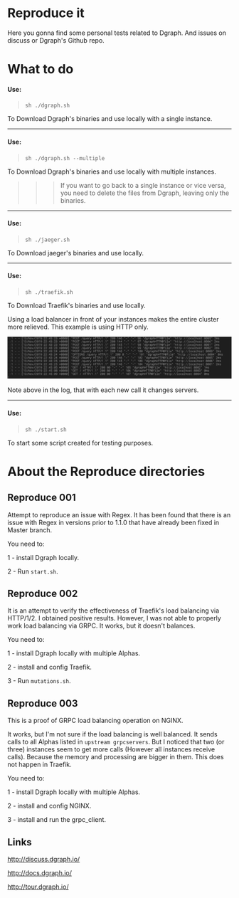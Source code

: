 # Reproduce it

Here you gonna find some personal tests related to Dgraph. And issues on discuss or Dgraph's Github repo.

# What to do

#### Use:

>`sh ./dgraph.sh`

To Download Dgraph's binaries and use locally with a single instance.

---
#### Use:
>`sh ./dgraph.sh --multiple`

To Download Dgraph's binaries and use locally with multiple instances.

>>> If you want to go back to a single instance or vice versa, you need to delete the files from Dgraph, leaving only the binaries.

---
#### Use:

> `sh ./jaeger.sh`

To Download jaeger's binaries and use locally.

---
#### Use:

> `sh ./traefik.sh`

To Download Traefik's binaries and use locally.

Using a load balancer in front of your instances makes the entire cluster more relieved. This example is using HTTP only.

![log example](https://github.com/MichelDiz/ItisTimetoReproduce/raw/master/img/cap1.png)

Note above in the log, that with each new call it changes servers.

---
#### Use:

> `sh ./start.sh`

To start some script created for testing purposes.

# About the Reproduce directories

## Reproduce 001

Attempt to reproduce an issue with Regex. It has been found that there is an issue with Regex in versions prior to 1.1.0 that have already been fixed in Master branch.

You need to:

1 - install Dgraph locally.

2 - Run `start.sh`.

## Reproduce 002

It is an attempt to verify the effectiveness of Traefik's load balancing via HTTP/1/2. I obtained positive results. However, I was not able to properly work load balancing via GRPC. It works, but it doesn't balances.

You need to:

1 - install Dgraph locally with multiple Alphas.

2 - install and config Traefik.

3 - Run `mutations.sh`.

## Reproduce 003

This is a proof of GRPC load balancing operation on NGINX.

It works, but I'm not sure if the load balancing is well balanced. It sends calls to all Alphas listed in `upstream grpcservers`. But I noticed that two (or three) instances seem to get more calls (However all instances receive calls). Because the memory and processing are bigger in them. This does not happen in Traefik.

You need to:

1 - install Dgraph locally with multiple Alphas.

2 - install and config NGINX.

3 - install and run the grpc_client.

## Links

<http://discuss.dgraph.io/>

<http://docs.dgraph.io/>

<http://tour.dgraph.io/>
